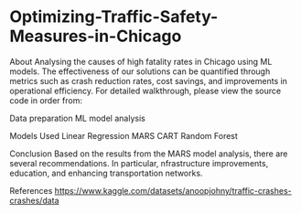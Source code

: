 # Optimizing-Traffic-Safety-Measures-in-Chicago

About
Analysing the causes of high fatality rates in Chicago using ML models. The effectiveness of our solutions can be quantified through metrics such as crash reduction rates, cost savings, and improvements in operational efficiency. 
For detailed walkthrough, please view the source code in order from:

Data preparation 
ML model analysis 

Models Used
Linear Regression 
MARS
CART
Random Forest 

Conclusion
Based on the results from the MARS model analysis, there are several recommendations. 
In particular, nfrastructure improvements, education, and enhancing transportation networks. 

References
https://www.kaggle.com/datasets/anoopjohny/traffic-crashes-crashes/data
